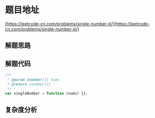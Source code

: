# 题目地址

[https://leetcode-cn.com/problems/single-number-iii/](https://leetcode-cn.com/problems/single-number-iii/)

## 解题思路

## 解题代码

```js
/**
 * @param {number[]} nums
 * @return {number[]}
 */
var singleNumber = function (nums) {};
```

## 复杂度分析
